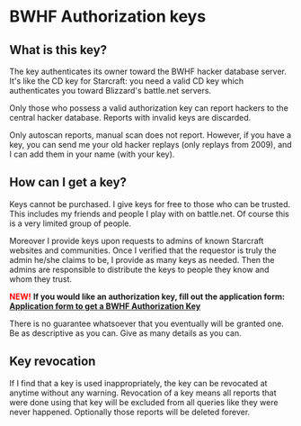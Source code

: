 # BWHF Authorization keys #



## What is this key? ##
The key authenticates its owner toward the BWHF hacker database server. It's like the CD key for Starcraft: you need a valid CD key which authenticates you toward Blizzard's battle.net servers.

Only those who possess a valid authorization key can report hackers to the central hacker database. Reports with invalid keys are discarded.

Only autoscan reports, manual scan does not report. However, if you have a key, you can send me your old hacker replays (only replays from 2009), and I can add them in your name (with your key).

## How can I get a key? ##
Keys cannot be purchased. I give keys for free to those who can be trusted. This includes my friends and people I play with on battle.net. Of course this is a very limited group of people.

Moreover I provide keys upon requests to admins of known Starcraft websites and communities. Once I verified that the requestor is truly the admin he/she claims to be, I provide as many keys as needed. Then the admins are responsible to distribute the keys to people they know and whom they trust.

<font color='red'><b>NEW!</b></font> **If you would like an authorization key, fill out the application form: [Application form to get a BWHF Authorization Key](http://spreadsheets.google.com/viewform?hl=en&formkey=clNkSndGTTJFWU1uNi01QTZxTFlNaVE6MA..)**

There is no guarantee whatsoever that you eventually will be granted one. Be as descriptive as you can. Give as many details as you can.

## Key revocation ##
If I find that a key is used inappropriately, the key can be revocated at anytime without any warning. Revocation of a key means all reports that were done using that key will be excluded from all queries like they were never happened. Optionally those reports will be deleted forever.
